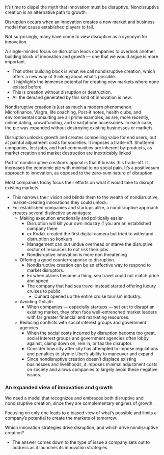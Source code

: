 It’s time to dispel the myth that innovation must be disruptive. Nondisruptive creation is an alternative path to growth.

Disruption occurs when an innovation creates a new market and business model that cause established players to fall.

Not surprisingly, many have come to view disruption as a synonym for innovation.


A single-minded focus on disruption leads companies to overlook another building block of innovation and growth — one that we would argue is more important.
- That other building block is what we call nondisruptive creation, which offers a new way of thinking about what’s possible.
- It highlights the immense potential for creating new markets where none existed before. 
- This is creation without disruption or destruction. 
- All the demand generated by this kind of innovation is new.

Nondisruptive creation is just as much a modern phenomenon. Microfinance, Viagra, life coaching, Post-it notes, health clubs, and environmental consulting are all prime examples, as are, more recently, online dating, crowdfunding, and smartphone accessories. In each case, the pie was expanded without destroying existing businesses or markets.


Disruption unlocks growth and creates compelling value for end users, but at painful adjustment costs for societies. It imposes a trade-off. Shuttered companies, lost jobs, and hurt communities are inherent by-products, as market creation and market destruction are inextricably linked

Part of nondisruptive creation’s appeal is that it breaks this trade-off. It increases the economic pie with minimal to no social pain. It’s a positivesum approach to innovation, as opposed to the zero-sum nature of disruption.


Most companies today focus their efforts on what it would take to disrupt existing markets. 
- This narrows their vision and blinds them to the wealth of nondisruptive, market-creating innovations they could unlock. 
- For established companies and startups alike, a nondisruptive approach creates several distinctive advantages:
	- Making execution emotionally and politically easier
		- Disruption will kill your own industry if you are an established company there
		- ex Kodak created the first digital camera but tried to withstand distruption so konkurs
		- Management can put undue overhead or starve the disruptive sector of resources to not risk their jobs
		- Nondisruptive innovation is more non threatening
	- Offering a good counterresponse to disruption.
		- Nondisruptive creation can be an effective way to respond to market disruptors.
		- Ex when planes became a thing, sea travel could not match price and speed
		- The company that had sea travel instead started offering luxury cruises to public
			- Cunard opened up the entire cruise tourism industry.
	- Avoiding Goliath
		- When companies — especially startups — set out to disrupt an existing market, they often face well-entrenched market leaders with far greater financial and marketing resources.
	- Reducing conflicts with social interest groups and government agencies
		- When the social costs incurred by disruption become too great, social interest groups and government agencies often lobby against, clamp down on, rein in, or tax the disruptor. 
		- Consider how city after city has attempted to impose regulations and penalties to stymie Uber’s ability to maneuver and expand
		- Since nondisruptive creation doesn’t displace existing businesses and livelihoods, it imposes minimal adjustment costs on society and allows companies to largely avoid these negative issues.

### An expanded view of innovation and growth

We need a model that recognizes and embraces both disruptive and nondisruptive creation, since they are complementary engines of growth. 

Focusing on only one leads to a biased view of what’s possible and limits a company’s potential to create the markets of tomorrow.

Which innovation strategies drive disruption, and which drive nondisruptive creation? 
- The answer comes down to the type of issue a company sets out to address as it launches its innovation strategies.